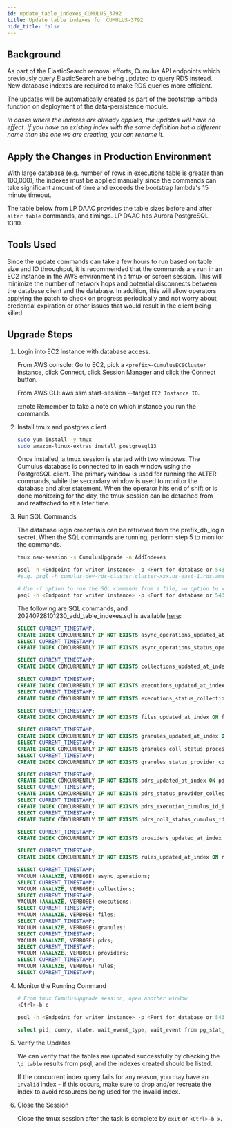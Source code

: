 ```yaml
---
id: update_table_indexes_CUMULUS_3792
title: Update table indexes for CUMULUS-3792
hide_title: false
---
```


## Background

As part of the ElasticSearch removal efforts, Cumulus API endpoints which previously query ElasticSearch
are being updated to query RDS instead.  New database indexes are required to make RDS queries more efficient.

The updates will be automatically created as part of the bootstrap lambda function on deployment of the data-persistence module.

*In cases where the indexes are already applied, the updates will have no effect.*
*If you have an existing index with the same definition but a different name than the one we are creating, you can rename it.*

## Apply the Changes in Production Environment

With large database (e.g. number of rows in executions table is greater than 100,000), the indexes must be applied manually since
the commands can take significant amount of time and exceeds the bootstrap lambda's 15 minute timeout.

The table below from LP DAAC provides the table sizes before and after `alter table` commands, and timings.  LP DAAC has Aurora PostgreSQL 13.10.

## Tools Used

Since the update commands can take a few hours to run based on table size and IO throughput, it is recommended that the commands are run in an EC2 instance
in the AWS environment in a tmux or screen session. This will minimize the number of network hops and potential disconnects between the database client
and the database. In addition, this will allow operators applying the patch to check on progress periodically and not worry about credential expiration or
other issues that would result in the client being killed.

## Upgrade Steps

1. Login into EC2 instance with database access.

    From AWS console: Go to EC2, pick a `<prefix>-CumulusECSCluster` instance, click Connect, click Session Manager
    and click the Connect button.

    From AWS CLI: aws ssm start-session --target `EC2 Instance ID`.

    :::note Remember to take a note on which instance you run the commands.

2. Install tmux and postgres client

    ```sh
    sudo yum install -y tmux
    sudo amazon-linux-extras install postgresql13
    ```

    Once installed, a tmux session is started with two windows. The Cumulus database is connected to in each window
    using the PostgreSQL client. The primary window is used for running the ALTER commands, while the secondary window
    is used to monitor the database and alter statement. When the operator hits end of shift or is done monitoring for
    the day, the tmux session can be detached from and reattached to at a later time.

3. Run SQL Commands

    The database login credentials can be retrieved from the prefix_db_login secret.
    When the SQL commands are running, perform step 5 to monitor the commands.

    ```sh
    tmux new-session -s CumulusUpgrade -n AddIndexes

    psql -h <Endpoint for writer instance> -p <Port for database or 5432> -d <cumulus database name> -U <database admin user> -W
    #e.g. psql -h cumulus-dev-rds-cluster.cluster-xxx.us-east-1.rds.amazonaws.com -p 5432 -d cumulus_test_db -U cumulus_test -W

    # Use -f option to run the SQL commands from a file, -o option to write output to file
    psql -h <Endpoint for writer instance> -p <Port for database or 5432> -d <cumulus database name> -U <database admin user> -f 20240728101230_add_table_indexes.sql -W
    ```

    The following are SQL commands, and 20240728101230_add_table_indexes.sql is available
    [here](https://raw.githubusercontent.com/nasa/cumulus/master/packages/db/src/migrations/20240728101230_add_table_indexes.sql):

    ```sql
    SELECT CURRENT_TIMESTAMP;
    CREATE INDEX CONCURRENTLY IF NOT EXISTS async_operations_updated_at_index ON async_operations(updated_at);
    SELECT CURRENT_TIMESTAMP;
    CREATE INDEX CONCURRENTLY IF NOT EXISTS async_operations_status_operation_type_cumulus_id_index ON async_operations(status, operation_type, cumulus_id);

    SELECT CURRENT_TIMESTAMP;
    CREATE INDEX CONCURRENTLY IF NOT EXISTS collections_updated_at_index ON collections(updated_at);

    SELECT CURRENT_TIMESTAMP;
    CREATE INDEX CONCURRENTLY IF NOT EXISTS executions_updated_at_index ON executions(updated_at);
    SELECT CURRENT_TIMESTAMP;
    CREATE INDEX CONCURRENTLY IF NOT EXISTS executions_status_collection_cumulus_id_index ON executions(status, collection_cumulus_id, cumulus_id);

    SELECT CURRENT_TIMESTAMP;
    CREATE INDEX CONCURRENTLY IF NOT EXISTS files_updated_at_index ON files(updated_at);

    SELECT CURRENT_TIMESTAMP;
    CREATE INDEX CONCURRENTLY IF NOT EXISTS granules_updated_at_index ON granules(updated_at);
    SELECT CURRENT_TIMESTAMP;
    CREATE INDEX CONCURRENTLY IF NOT EXISTS granules_coll_status_processendtime_cumulus_id_index ON granules(collection_cumulus_id, status, processing_end_date_time, cumulus_id);
    SELECT CURRENT_TIMESTAMP;
    CREATE INDEX CONCURRENTLY IF NOT EXISTS granules_status_provider_collection_cumulus_id_index ON granules(status, provider_cumulus_id, collection_cumulus_id, cumulus_id);

    SELECT CURRENT_TIMESTAMP;
    CREATE INDEX CONCURRENTLY IF NOT EXISTS pdrs_updated_at_index ON pdrs(updated_at);
    SELECT CURRENT_TIMESTAMP;
    CREATE INDEX CONCURRENTLY IF NOT EXISTS pdrs_status_provider_collection_cumulus_id_index ON pdrs(status, provider_cumulus_id, collection_cumulus_id, cumulus_id);
    SELECT CURRENT_TIMESTAMP;
    CREATE INDEX CONCURRENTLY IF NOT EXISTS pdrs_execution_cumulus_id_index ON pdrs(execution_cumulus_id);
    SELECT CURRENT_TIMESTAMP;
    CREATE INDEX CONCURRENTLY IF NOT EXISTS pdrs_coll_status_cumulus_id_index ON pdrs(collection_cumulus_id, status, cumulus_id);

    SELECT CURRENT_TIMESTAMP;
    CREATE INDEX CONCURRENTLY IF NOT EXISTS providers_updated_at_index ON providers(updated_at);

    SELECT CURRENT_TIMESTAMP;
    CREATE INDEX CONCURRENTLY IF NOT EXISTS rules_updated_at_index ON rules(updated_at);

    SELECT CURRENT_TIMESTAMP;
    VACUUM (ANALYZE, VERBOSE) async_operations;
    SELECT CURRENT_TIMESTAMP;
    VACUUM (ANALYZE, VERBOSE) collections;
    SELECT CURRENT_TIMESTAMP;
    VACUUM (ANALYZE, VERBOSE) executions;
    SELECT CURRENT_TIMESTAMP;
    VACUUM (ANALYZE, VERBOSE) files;
    SELECT CURRENT_TIMESTAMP;
    VACUUM (ANALYZE, VERBOSE) granules;
    SELECT CURRENT_TIMESTAMP;
    VACUUM (ANALYZE, VERBOSE) pdrs;
    SELECT CURRENT_TIMESTAMP;
    VACUUM (ANALYZE, VERBOSE) providers;
    SELECT CURRENT_TIMESTAMP;
    VACUUM (ANALYZE, VERBOSE) rules;
    SELECT CURRENT_TIMESTAMP;
    ```

4. Monitor the Running Command

    ```sh
    # From tmux CumulusUpgrade session, open another window
    <Ctrl>-b c

    psql -h <Endpoint for writer instance> -p <Port for database or 5432> -d <cumulus database name> -U <database admin user> -W

    select pid, query, state, wait_event_type, wait_event from pg_stat_activity where state = 'active';
    ```

5. Verify the Updates

     We can verify that the tables are updated successfully by checking the `\d table` results from psql, and the indexes created should be listed.

     If the concurrent index query fails for any reason, you may have an `invalid` index - if this occurs,
     make sure to drop and/or recreate the index to avoid resources being used for the invalid index.

6. Close the Session

    Close the tmux session after the task is complete by `exit` or `<Ctrl>-b x`.
